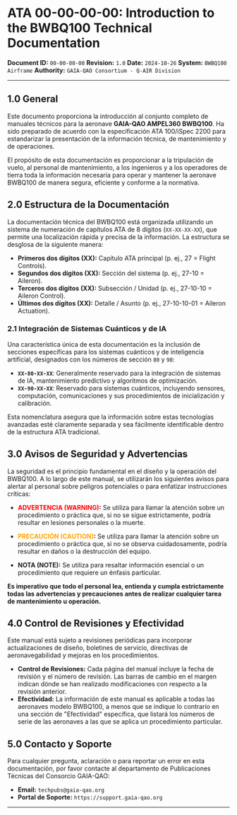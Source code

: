 # ATA 00-00-00-00: Introduction to the BWBQ100 Technical Documentation

**Document ID:** `00-00-00-00`
**Revision:** `1.0`
**Date:** `2024-10-26`
**System:** `BWBQ100 Airframe`
**Authority:** `GAIA-QAO Consortium - Q-AIR Division`

---

## 1.0 General

Este documento proporciona la introducción al conjunto completo de manuales técnicos para la aeronave **GAIA-QAO AMPEL360 BWBQ100**. Ha sido preparado de acuerdo con la especificación ATA 100/iSpec 2200 para estandarizar la presentación de la información técnica, de mantenimiento y de operaciones.

El propósito de esta documentación es proporcionar a la tripulación de vuelo, al personal de mantenimiento, a los ingenieros y a los operadores de tierra toda la información necesaria para operar y mantener la aeronave BWBQ100 de manera segura, eficiente y conforme a la normativa.

## 2.0 Estructura de la Documentación

La documentación técnica del BWBQ100 está organizada utilizando un sistema de numeración de capítulos ATA de 8 dígitos (`XX-XX-XX-XX`), que permite una localización rápida y precisa de la información. La estructura se desglosa de la siguiente manera:

-   **Primeros dos dígitos (XX):** Capítulo ATA principal (p. ej., 27 = Flight Controls).
-   **Segundos dos dígitos (XX):** Sección del sistema (p. ej., 27-10 = Aileron).
-   **Terceros dos dígitos (XX):** Subsección / Unidad (p. ej., 27-10-10 = Aileron Control).
-   **Últimos dos dígitos (XX):** Detalle / Asunto (p. ej., 27-10-10-01 = Aileron Actuation).

### 2.1 Integración de Sistemas Cuánticos y de IA

Una característica única de esta documentación es la inclusión de secciones específicas para los sistemas cuánticos y de inteligencia artificial, designados con los números de sección `80` y `90`:

-   **`XX-80-XX-XX`**: Generalmente reservado para la integración de sistemas de IA, mantenimiento predictivo y algoritmos de optimización.
-   **`XX-90-XX-XX`**: Reservado para sistemas cuánticos, incluyendo sensores, computación, comunicaciones y sus procedimientos de inicialización y calibración.

Esta nomenclatura asegura que la información sobre estas tecnologías avanzadas esté claramente separada y sea fácilmente identificable dentro de la estructura ATA tradicional.

## 3.0 Avisos de Seguridad y Advertencias

La seguridad es el principio fundamental en el diseño y la operación del BWBQ100. A lo largo de este manual, se utilizarán los siguientes avisos para alertar al personal sobre peligros potenciales o para enfatizar instrucciones críticas:

-   **<span style="color:red">**ADVERTENCIA (WARNING)**</span>:** Se utiliza para llamar la atención sobre un procedimiento o práctica que, si no se sigue estrictamente, podría resultar en lesiones personales o la muerte.

-   **<span style="color:orange">**PRECAUCIÓN (CAUTION)**</span>:** Se utiliza para llamar la atención sobre un procedimiento o práctica que, si no se observa cuidadosamente, podría resultar en daños o la destrucción del equipo.

-   **NOTA (NOTE):** Se utiliza para resaltar información esencial o un procedimiento que requiere un énfasis particular.

**Es imperativo que todo el personal lea, entienda y cumpla estrictamente todas las advertencias y precauciones antes de realizar cualquier tarea de mantenimiento u operación.**

## 4.0 Control de Revisiones y Efectividad

Este manual está sujeto a revisiones periódicas para incorporar actualizaciones de diseño, boletines de servicio, directivas de aeronavegabilidad y mejoras en los procedimientos.

-   **Control de Revisiones:** Cada página del manual incluye la fecha de revisión y el número de revisión. Las barras de cambio en el margen indican dónde se han realizado modificaciones con respecto a la revisión anterior.
-   **Efectividad:** La información de este manual es aplicable a todas las aeronaves modelo BWBQ100, a menos que se indique lo contrario en una sección de "Efectividad" específica, que listará los números de serie de las aeronaves a las que se aplica un procedimiento particular.

## 5.0 Contacto y Soporte

Para cualquier pregunta, aclaración o para reportar un error en esta documentación, por favor contacte al departamento de Publicaciones Técnicas del Consorcio GAIA-QAO:

-   **Email:** `techpubs@gaia-qao.org`
-   **Portal de Soporte:** `https://support.gaia-qao.org`

---
